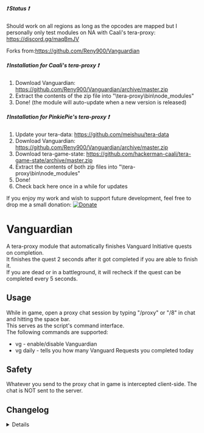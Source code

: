 ##### :heavy_exclamation_mark: Status :heavy_exclamation_mark:
Should work on all regions as long as the opcodes are mapped but I personally only test modules on NA with Caali's tera-proxy: https://discord.gg/maqBmJV  

Forks from:https://github.com/Reny900/Vanguardian

##### :heavy_exclamation_mark: Installation for Caali's tera-proxy :heavy_exclamation_mark:
1) Download Vanguardian: https://github.com/Reny900/Vanguardian/archive/master.zip
2) Extract the contents of the zip file into "\tera-proxy\bin\node_modules\"
3) Done! (the module will auto-update when a new version is released)

##### :heavy_exclamation_mark: Installation for PinkiePie's tera-proxy :heavy_exclamation_mark:
1) Update your tera-data: https://github.com/meishuu/tera-data
2) Download Vanguardian: https://github.com/Reny900/Vanguardian/archive/master.zip
3) Download tera-game-state: https://github.com/hackerman-caali/tera-game-state/archive/master.zip
4) Extract the contents of both zip files into "\tera-proxy\bin\node_modules\"
5) Done!
6) Check back here once in a while for updates

If you enjoy my work and wish to support future development, feel free to drop me a small donation: [![Donate](https://www.paypalobjects.com/webstatic/en_US/i/buttons/PP_logo_h_100x26.png)](https://www.paypal.com/cgi-bin/webscr?cmd=_donations&business=A3KBZUCSEQ5RJ&lc=US&item_name=TeraProxy&curency_code=USD&no_note=1&no_shipping=1&currency_code=USD&bn=PP%2dDonationsBF%3abtn_donate_SM%2egif%3aNonHosted)

# Vanguardian
A tera-proxy module that automatically finishes Vanguard Initiative quests on completion.  
It finishes the quest 2 seconds after it got completed if you are able to finish it.  
If you are dead or in a battleground, it will recheck if the quest can be completed every 5 seconds.

## Usage
While in game, open a proxy chat session by typing "/proxy" or "/8" in chat and hitting the space bar.  
This serves as the script's command interface.  
The following commands are supported:  
  
* vg - enable/disable Vanguardian  
* vg daily - tells you how many Vanguard Requests you completed today

## Safety
Whatever you send to the proxy chat in game is intercepted client-side. The chat is NOT sent to the server.

## Changelog
<details>
  
### 1.2.6.b
* [*] Fixed Chinese characters
### 1.2.6
* [*] Fixed a weird case-sensitivity issue
* [*] More code cleanup
### 1.2.5
* [+] Rewrote code to use Caali's "tera-game-state" module in order to reduce overhead
* [+] Now supports auto-updating via Caali's tera-proxy
### 1.2.4
* [*] Updated hook versions for compatibility with the latest tera-proxy
### 1.2.3
* [*] Fixed trying to count dailies past the maximum number of 16
### 1.2.2
* [*] Made completion of daily and weekly quests more reliable
### 1.2.1
* [+] Added command to show the amount of completed daily Vanguard Requests
* [*] Arsenal patch update
### 1.2.0
* [*] Some code cleanup
* [*] Full conversion to Pinkie Pie's command module
### 1.1.0
* [+] Added automatic completion of daily and weekly bonus
### 1.0.0
* [~] Initial Release

</details>
